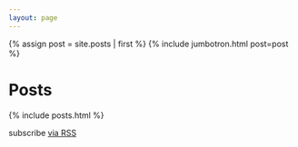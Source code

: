 ```yaml
---
layout: page
---
```


{% assign post = site.posts | first %}
{% include jumbotron.html post=post %}

# Posts

{% include posts.html %}

  <p class="rss-subscribe">subscribe <a href="{{ "/feed.xml" | prepend: site.baseurl }}">via RSS</a></p>
